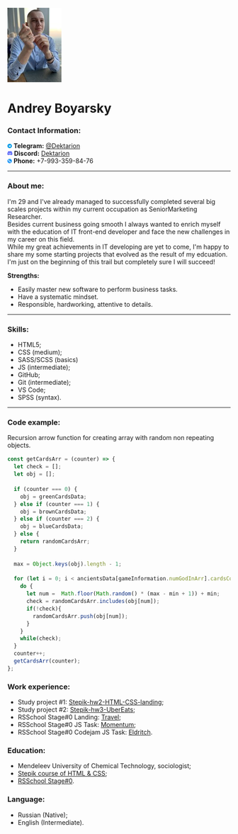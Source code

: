 ![Photo](./assets/img/photo.jpg)<br>
# Andrey Boyarsky

### Contact Information:
![Telegram](./assets/img/tg.png) **Telegram:** [@Dektarion](https://t.me/Dektarion)<br>
![Discord](./assets/img/dis.png) **Discord:** [Dektarion](https://discordapp.com/users/377117456017391619/)<br>
![Phone](./assets/img/phone.png) **Phone:** +7-993-359-84-76

---

### About me:
I'm 29 and I've already managed to successfully completed several big scales projects within my current occupation as SeniorMarketing Researcher.<br>
Besides current business going smooth I always wanted  to enrich myself with the education of IT front-end developer and face the new challenges in my career on this field.<br>
While my great achievements in IT developing are yet to come, I'm happy to share my some starting projects that evolved as the result of my edcuation.<br>
I'm just on the beginning of this trail but completely sure I will succeed!

**Strengths:**
- Easily master new software to perform business tasks.
- Have a systematic mindset.
- Responsible, hardworking, attentive to details.

---

### Skills:
- HTML5;
- CSS (medium);
- SASS/SCSS (basics)
- JS (intermediate);
- GitHub;
- Git (intermediate);
- VS Code;
- SPSS (syntax).

---

### Code example:
Recursion arrow function for creating array with random non repeating objects.
```javascript
const getCardsArr = (counter) => {
  let check = [];
  let obj = [];

  if (counter === 0) {
    obj = greenCardsData;
  } else if (counter === 1) {
    obj = brownCardsData;
  } else if (counter === 2) {
    obj = blueCardsData;
  } else {
    return randomCardsArr;
  }

  max = Object.keys(obj).length - 1;

  for (let i = 0; i < ancientsData[gameInformation.numGodInArr].cardsCount[counter]; i++) {
    do {
      let num =  Math.floor(Math.random() * (max - min + 1)) + min;
      check = randomCardsArr.includes(obj[num]);
      if(!check){
        randomCardsArr.push(obj[num]);
      }
    }
    while(check);
  }
  counter++;
  getCardsArr(counter);
};
```

### Work experience:
- Study project #1: [Stepik-hw2-HTML-CSS-landing](https://github.com/Dektarion/Stepik-hw2-HTML-CSS-landing);
- Study project #2: [Stepik-hw3-UberEats](https://github.com/Dektarion/Stepik-hw3-UberEats);
- RSSchool Stage#0 Landing: [Travel](https://dektarion.github.io/Travel/);
- RSSchool Stage#0 JS Task: [Momentum](https://dektarion-momentum.netlify.app/);
- RSSchool Stage#0 Codejam JS Task: [Eldritch](https://dektarion.github.io/codejam-eldritch/).

### Education:
- Mendeleev University of Chemical Technology, sociologist;
- [Stepik course of HTML & CSS](https://stepik.org/course/38218);
- [RSSchool Stage#0](https://github.com/rolling-scopes-school/tasks/tree/master/stage0).

### Language:
- Russian (Native);
- English (Intermediate).